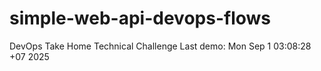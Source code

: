 # simple-web-api-devops-flows
DevOps Take Home Technical Challenge
Last demo: Mon Sep  1 03:08:28 +07 2025
